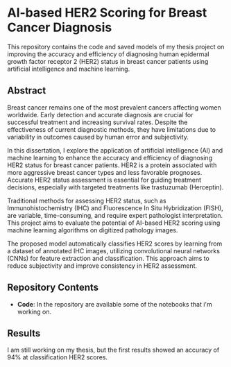 # AI-based HER2 Scoring for Breast Cancer Diagnosis

This repository contains the code and saved models of my thesis project on improving the accuracy and efficiency of diagnosing human epidermal growth factor receptor 2 (HER2) status in breast cancer patients using artificial intelligence and machine learning.

## Abstract

Breast cancer remains one of the most prevalent cancers affecting women worldwide. Early detection and accurate diagnosis are crucial for successful treatment and increasing survival rates. Despite the effectiveness of current diagnostic methods, they have limitations due to variability in outcomes caused by human error and subjectivity.

In this dissertation, I explore the application of artificial intelligence (AI) and machine learning to enhance the accuracy and efficiency of diagnosing HER2 status for breast cancer patients. HER2 is a protein associated with more aggressive breast cancer types and less favorable prognoses. Accurate HER2 status assessment is essential for guiding treatment decisions, especially with targeted treatments like trastuzumab (Herceptin).

Traditional methods for assessing HER2 status, such as Immunohistochemistry (IHC) and Fluorescence In Situ Hybridization (FISH), are variable, time-consuming, and require expert pathologist interpretation. This project aims to evaluate the potential of AI-based HER2 scoring using machine learning algorithms on digitized pathology images.

The proposed model automatically classifies HER2 scores by learning from a dataset of annotated IHC images, utilizing convolutional neural networks (CNNs) for feature extraction and classification. This approach aims to reduce subjectivity and improve consistency in HER2 assessment.

## Repository Contents

- **Code**: In the repository are available some of the notebooks that i'm working on.


## Results

I am still working on my thesis, but the first results showed an accuracy of 94% at classification HER2 scores.
